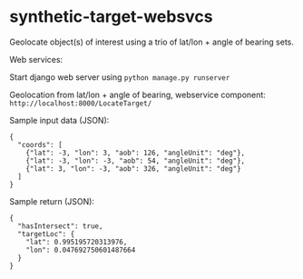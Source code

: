 # synthetic-target-websvcs
Geolocate object(s) of interest using a trio of lat/lon + angle of bearing sets.

Web services:

Start django web server using
```python manage.py runserver```

Geolocation from lat/lon + angle of bearing, webservice component:
```http://localhost:8000/LocateTarget/```

Sample input data (JSON):
```
{
  "coords": [
    {"lat": -3, "lon": 3, "aob": 126, "angleUnit": "deg"},
    {"lat": -3, "lon": -3, "aob": 54, "angleUnit": "deg"},
    {"lat": 3, "lon": -3, "aob": 326, "angleUnit": "deg"}
  ]
}
```

Sample return (JSON):
```
{
  "hasIntersect": true,
  "targetLoc": {
    "lat": 0.995195720313976,
    "lon": 0.047692750601487664
  }
}
```
